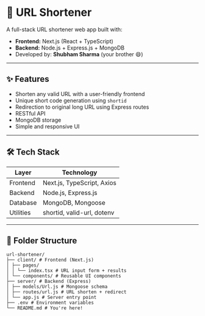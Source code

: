 # 🔗 URL Shortener

A full-stack URL shortener web app built with:

- **Frontend:** Next.js (React + TypeScript)
- **Backend:** Node.js + Express.js + MongoDB
- Developed by: **Shubham Sharma** (your brother 😄)

---

## ✨ Features

- Shorten any valid URL with a user-friendly frontend
- Unique short code generation using `shortid`
- Redirection to original long URL using Express routes
- RESTful API
- MongoDB storage
- Simple and responsive UI

---

## 🛠️ Tech Stack

| Layer      | Technology                 |
|------------|----------------------------|
| Frontend   | Next.js, TypeScript, Axios |
| Backend    | Node.js, Express.js        |
| Database   | MongoDB, Mongoose          |
| Utilities  | shortid, valid-url, dotenv |

---

## 📁 Folder Structure
```
url-shortener/
├── client/ # Frontend (Next.js)
│ ├── pages/
│ │ └── index.tsx # URL input form + results
│ └── components/ # Reusable UI components
├── server/ # Backend (Express)
│ ├── models/Url.js # Mongoose schema
│ ├── routes/url.js # URL shorten + redirect
│ └── app.js # Server entry point
├── .env # Environment variables
└── README.md # You're here!

```